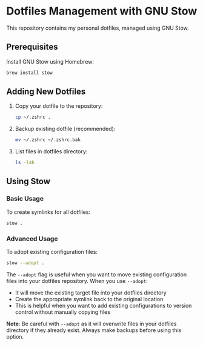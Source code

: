 # Dotfiles Management with GNU Stow

This repository contains my personal dotfiles, managed using GNU Stow.

## Prerequisites

Install GNU Stow using Homebrew:

```bash
brew install stow
```

## Adding New Dotfiles

1. Copy your dotfile to the repository:
   ```bash
   cp ~/.zshrc .
   ```

2. Backup existing dotfile (recommended):
   ```bash
   mv ~/.zshrc ~/.zshrc.bak
   ```

3. List files in dotfiles directory:
   ```bash
   ls -lah
   ```

## Using Stow

### Basic Usage
To create symlinks for all dotfiles:
```bash
stow .
```

### Advanced Usage
To adopt existing configuration files:
```bash
stow --adopt .
```

The `--adopt` flag is useful when you want to move existing configuration files into your dotfiles repository. When you use `--adopt`:
- It will move the existing target file into your dotfiles directory
- Create the appropriate symlink back to the original location
- This is helpful when you want to add existing configurations to version control without manually copying files

**Note**: Be careful with `--adopt` as it will overwrite files in your dotfiles directory if they already exist. Always make backups before using this option.
